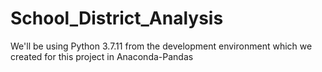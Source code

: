 # School_District_Analysis
We'll be using Python 3.7.11 from the development environment which we created for this project in Anaconda-Pandas
